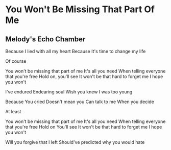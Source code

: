 # You Won't Be Missing That Part Of Me
## Melody's Echo Chamber

Because 
I lied with all my heart
Because
It's time to change my life

Of course

You won't be missing that part of me
It's all you need
When telling everyone that you're free
Hold on, you'll see
It won't be that hard to forget me
I hope you won't

I've endured
Endearing soul
Wish you knew
I was too young

Because
You cried
Doesn't mean you
Can talk to me
When you decide

At least

You won't be missing that part of me
It's all you need
When telling everyone that you're free
Hold on
You'll see
It won't be that hard to forget me
I hope you won't

Will you forgive that I left
Should've predicted why you would hate
